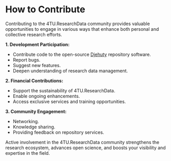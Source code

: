 # How to Contribute

Contributing to the 4TU.ResearchData community provides valuable opportunities to engage in various ways that enhance both personal and collective research efforts. 

**1. Development Participation:**
- Contribute code to the open-source [Djehuty](https://github.com/4TUResearchData/djehuty) repository software.
- Report bugs.
- Suggest new features.
- Deepen understanding of research data management.

**2. Financial Contributions:**
- Support the sustainability of 4TU.ResearchData.
- Enable ongoing enhancements.
- Access exclusive services and training opportunities.

**3. Community Engagement:**
- Networking.
- Knowledge sharing.
- Providing feedback on repository services.

Active involvement in the 4TU.ResearchData community strengthens the research ecosystem, advances open science, and boosts your visibility and expertise in the field.
